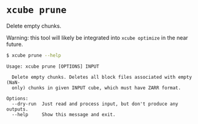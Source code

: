 # `xcube prune`

Delete empty chunks.

Warning: this tool will likely be integrated into ``xcube optimize`` in
the near future.


```bash
$ xcube prune --help
```

    Usage: xcube prune [OPTIONS] INPUT
    
      Delete empty chunks. Deletes all block files associated with empty (NaN-
      only) chunks in given INPUT cube, which must have ZARR format.
    
    Options:
      --dry-run  Just read and process input, but don't produce any outputs.
      --help     Show this message and exit.


